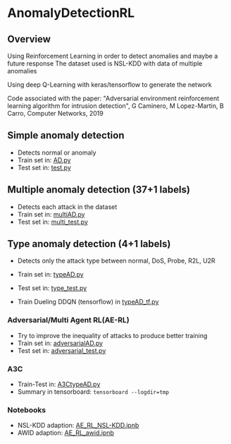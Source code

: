 # AnomalyDetectionRL


## Overview
Using Reinforcement Learning in order to detect anomalies and maybe a future response
The dataset used is NSL-KDD with data of multiple anomalies

Using deep Q-Learning with keras/tensorflow to generate the network

Code associated with the paper: "Adversarial environment reinforcement learning algorithm for intrusion detection", G Caminero, M Lopez-Martin, B Carro, 
Computer Networks, 2019
## Simple anomaly detection
- Detects normal or anomaly
- Train set in: [AD.py](https://github.com/gcamfer/Anomaly-ReactionRL/blob/master/estimators/Simple/AD.py)
- Test set in: [test.py](https://github.com/gcamfer/Anomaly-ReactionRL/blob/master/estimators/Simple/test.py)

## Multiple anomaly detection (37+1 labels)
- Detects each attack in the dataset
- Train set in: [multiAD.py](https://github.com/gcamfer/Anomaly-ReactionRL/blob/master/estimators/Multiple/multiAD.py)
- Test set in: [multi_test.py](https://github.com/gcamfer/Anomaly-ReactionRL/blob/master/estimators/Multiple/multi_test.py)

## Type anomaly detection (4+1 labels)
- Detects only the attack type between normal, DoS, Probe, R2L, U2R
- Train set in: [typeAD.py](https://github.com/gcamfer/Anomaly-ReactionRL/blob/master/estimators/Type/typeAD.py)
- Test set in: [type_test.py](https://github.com/gcamfer/Anomaly-ReactionRL/blob/master/estimators/Type/type_test.py)

- Train Dueling DDQN (tensorflow) in [typeAD_tf.py](https://github.com/gcamfer/Anomaly-ReactionRL/blob/master/estimators/Type/typeAD_tf.py)

### Adversarial/Multi Agent RL(AE-RL)
- Try to improve the inequality of attacks to produce better training
- Train set in: [adversarialAD.py](https://github.com/gcamfer/Anomaly-ReactionRL/blob/master/estimators/Multi-agent/adversarialAD.py)
- Test set in: [adversarial_test.py](https://github.com/gcamfer/Anomaly-ReactionRL/blob/master/estimators/Multi-agent/adversarial_test.py)

### A3C
- Train-Test in: [A3CtypeAD.py](https://github.com/gcamfer/Anomaly-ReactionRL/blob/master/estimators/A3C/A3CtypeAD.py)
- Summary in tensorboard: `tensorboard --logdir=tmp`

### Notebooks
- NSL-KDD adaption: [AE_RL_NSL-KDD.ipnb](https://github.com/gcamfer/Anomaly-ReactionRL/blob/master/Notebooks/AE_RL_NSL_KDD.ipynb)
- AWID adaption: [AE_RL_awid.ipnb](https://github.com/gcamfer/Anomaly-ReactionRL/blob/Notebooks/AE_RL_awid.ipnb)
